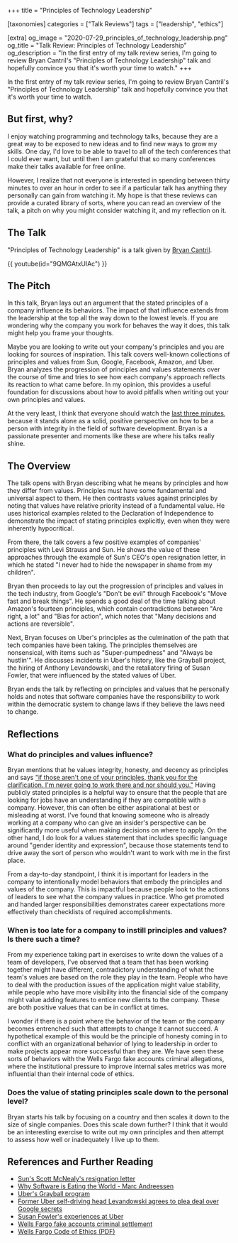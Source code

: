 +++
title = "Principles of Technology Leadership"

[taxonomies]
categories = ["Talk Reviews"]
tags = ["leadership", "ethics"]

[extra]
og_image = "2020-07-29_principles_of_technology_leadership.png"
og_title = "Talk Review: Principles of Technology Leadership"
og_description = "In the first entry of my talk review series, I'm going to review Bryan Cantril's \"Principles of Technology Leadership\" talk and hopefully convince you that it's worth your time to watch."
+++

In the first entry of my talk review series, I'm going to review Bryan Cantril's "Principles of Technology Leadership" talk and hopefully convince you that it's worth your time to watch.

<!-- more -->

## But first, why?

I enjoy watching programming and technology talks, because they are a great way to be exposed to new ideas and to find new ways to grow my skills. One day, I'd love to be able to travel to all of the tech conferences that I could ever want, but until then I am grateful that so many conferences make their talks available for free online.

However, I realize that not everyone is interested in spending between thirty minutes to over an hour in order to see if a particular talk has anything they personally can gain from watching it. My hope is that these reviews can provide a curated library of sorts, where you can read an overview of the talk, a pitch on why you might consider watching it, and my reflection on it.

## The Talk

"Principles of Technology Leadership" is a talk given by [Bryan Cantril](https://twitter.com/bcantril).

{{ youtube(id="9QMGAtxUlAc") }}

## The Pitch

In this talk, Bryan lays out an argument that the stated principles of a company influence its behaviors. The impact of that influence extends from the leadership at the top all the way down to the lowest levels. If you are wondering why the company you work for behaves the way it does, this talk might help you frame your thoughts.

Maybe you are looking to write out your company's principles and you are looking for sources of inspiration. This talk covers well-known collections of principles and values from Sun, Google, Facebook, Amazon, and Uber. Bryan analyzes the progression of principles and values statements over the course of time and tries to see how each company's approach reflects its reaction to what came before. In my opinion, this provides a useful foundation for discussions about how to avoid pitfalls when writing out your own principles and values.

At the very least, I think that everyone should watch the [last three minutes](https://youtu.be/9QMGAtxUlAc?t=2905), because it stands alone as a solid, positive perspective on how to be a person with integrity in the field of software development. Bryan is a passionate presenter and moments like these are where his talks really shine.

## The Overview

The talk opens with Bryan describing what he means by principles and how they differ from values. Principles must have some fundamental and universal aspect to them. He then contrasts values against principles by noting that values have relative priority instead of a fundamental value. He uses historical examples related to the Declaration of Independence to demonstrate the impact of stating principles explicitly, even when they were inherently hypocritical.

From there, the talk covers a few positive examples of companies' principles with Levi Strauss and Sun. He shows the value of these approaches through the example of Sun's CEO's open resignation letter, in which he stated "I never had to hide the newspaper in shame from my children".

Bryan then proceeds to lay out the progression of principles and values in the tech industry, from Google's "Don't be evil" through Facebook's "Move fast and break things". He spends a good deal of the time talking about Amazon's fourteen principles, which contain contradictions between "Are right, a lot" and "Bias for action", which notes that "Many decisions and actions are reversible".

Next, Bryan focuses on Uber's principles as the culmination of the path that tech companies have been taking. The principles themselves are nonsensical, with items such as "Super-pumpedness" and "Always be hustlin'". He discusses incidents in Uber's history, like the Grayball project, the hiring of Anthony Levandowski, and the retaliatory firing of Susan Fowler, that were influenced by the stated values of Uber.

Bryan ends the talk by reflecting on principles and values that he personally holds and notes that software companies have the responsibility to work within the democratic system to change laws if they believe the laws need to change.

## Reflections

### What do principles and values influence?

Bryan mentions that he values integrity, honesty, and decency as principles and says ["if those aren't one of your principles, thank you for the clarification. I'm never going to work there and nor should you."](https://youtu.be/9QMGAtxUlAc?t=2010) Having publicly stated principles is a helpful way to ensure that the people that are looking for jobs have an understanding if they are compatible with a company. However, this can often be either aspirational at best or misleading at worst. I've found that knowing someone who is already working at a company who can give an insider's perspective can be significantly more useful when making decisions on where to apply. On the other hand, I do look for a values statement that includes specific language around "gender identity and expression", because those statements tend to drive away the sort of person who wouldn't want to work with me in the first place.

From a day-to-day standpoint, I think it is important for leaders in the company to intentionally model behaviors that embody the principles and values of the company. This is impactful because people look to the actions of leaders to see what the company values in practice. Who get promoted and handed larger responsibilities demonstrates career expectations more effectively than checklists of required accomplishments.

### When is too late for a company to instill principles and values? Is there such a time?

From my experience taking part in exercises to write down the values of a team of developers, I've observed that a team that has been working together might have different, contradictory understanding of what the team's values are based on the role they play in the team. People who have to deal with the production issues of the application might value stability, while people who have more visibility into the financial side of the company might value adding features to entice new clients to the company. These are both positive values that can be in conflict at times.

I wonder if there is a point where the behavior of the team or the company becomes entrenched such that attempts to change it cannot succeed. A hypothetical example of this would be the principle of honesty coming in to conflict with an organizational behavior of lying to leadership in order to make projects appear more successful than they are. We have seen these sorts of behaviors with the Wells Fargo fake accounts criminal allegations, where the institutional pressure to improve internal sales metrics was more influential than their internal code of ethics.

### Does the value of stating principles scale down to the personal level?

Bryan starts his talk by focusing on a country and then scales it down to the size of single companies. Does this scale down further? I think that it would be an interesting exercise to write out my own principles and then attempt to assess how well or inadequately I live up to them.

## References and Further Reading

* [Sun's Scott McNealy's resignation letter](https://web.archive.org/web/20110922055559/http://news.cnet.com/8301-30685_3-20000017-264.html)
* [Why Software is Eating the World - Marc Andreessen](https://www.wsj.com./articles/SB10001424053111903480904576512250915629460)
* [Uber's Grayball program](https://www.nytimes.com/2017/03/03/technology/uber-greyball-program-evade-authorities.html)
* [Former Uber self-driving head Levandowski agrees to plea deal over Google secrets](https://www.reuters.com/article/us-uber-autonomous-levandowski-idUSKBN21646I)
* [Susan Fowler's experiences at Uber](https://www.susanjfowler.com/blog/2017/2/19/reflecting-on-one-very-strange-year-at-uber)
* [Wells Fargo fake accounts criminal settlement](https://www.nbcnews.com/news/all/wells-fargo-pay-3-billion-over-fake-account-scandal-n1140541)
* [Wells Fargo Code of Ethics (PDF)](https://www08.wellsfargomedia.com/assets/pdf/about/corporate/code-of-ethics.pdf)
